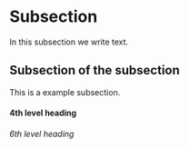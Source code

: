 Subsection
=============
In this subsection we write text.

Subsection  of
the subsection
---------------------------------

This is a example subsection.

#### 4th level heading

###### 6th level heading
